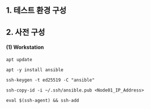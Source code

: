## 1. 테스트 환경 구성

## 2. 사전 구성

#### (1) Workstation
```
apt update 

apt -y install ansible

ssh-keygen -t ed25519 -C "ansible" 

ssh-copy-id -i ~/.ssh/ansible.pub <Node01_IP_Address>

eval $(ssh-agent) && ssh-add
```

